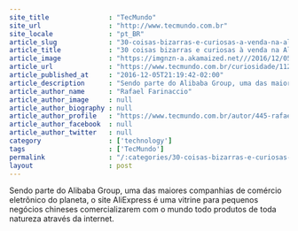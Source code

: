 ```yaml
---
site_title               : "TecMundo"
site_url                 : "http://www.tecmundo.com.br"
site_locale              : "pt_BR"
article_slug             : "30-coisas-bizarras-e-curiosas-a-venda-na-aliexpress"
article_title            : "30 coisas bizarras e curiosas à venda na AliExpress"
article_image            : "https://imgnzn-a.akamaized.net///2016/12/05/05201854271119-t1200x480.jpg"
article_url              : "https://www.tecmundo.com.br/curiosidade/112433-30-coisas-bizarras-curiosas-venda-aliexpress.htm"
article_published_at     : "2016-12-05T21:19:42-02:00"
article_description      : "Sendo parte do Alibaba Group, uma das maiores companhias de comércio eletrônico do planeta, o site AliExpress é uma vitrine para pequenos negócios chineses comercializarem com o mundo todo produtos de toda natureza através da internet."
article_author_name      : "Rafael Farinaccio"
article_author_image     : null
article_author_biography : null
article_author_profile   : "https://www.tecmundo.com.br/autor/445-rafael-farinaccio/"
article_author_facebook  : null
article_author_twitter   : null
category                 : ['technology']
tags                     : ['TecMundo']
permalink                : "/:categories/30-coisas-bizarras-e-curiosas-a-venda-na-aliexpress/"
layout                   : post
---
```


Sendo parte do Alibaba Group, uma das maiores companhias de comércio eletrônico do planeta, o site AliExpress é uma vitrine para pequenos negócios chineses comercializarem com o mundo todo produtos de toda natureza através da internet.
